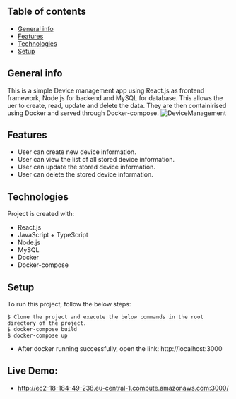 ## Table of contents
* [General info](#general-info)
* [Features](#features)
* [Technologies](#technologies)
* [Setup](#setup)

## General info
This is a simple Device management app using React.js as frontend framework, Node.js for backend and MySQL for database. This allows the uer to create, read, update and delete the data.
They are then containirised using Docker and served through Docker-compose.
![DeviceManagement](https://github.com/jsmathews/ReactAppWithTypeScript/assets/38797524/a6d63935-0191-4666-b953-052c50aa91c3)
## Features
- User can create new device information.
- User can view the list of all stored device information.
- User can update the stored device information.
- User can delete the stored device information.

## Technologies
Project is created with:
* React.js
* JavaScript + TypeScript
* Node.js
* MySQL
* Docker
* Docker-compose
	
## Setup
To run this project, follow the below steps:

```
$ Clone the project and execute the below commands in the root directory of the project.
$ docker-compose build
$ docker-compose up
```
* After docker running successfully, open the link: http://localhost:3000

## Live Demo: 
* http://ec2-18-184-49-238.eu-central-1.compute.amazonaws.com:3000/
